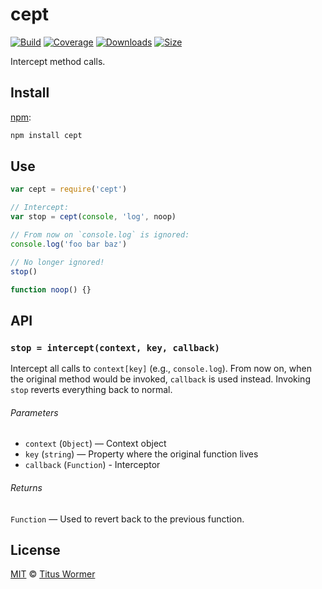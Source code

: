 # cept

[![Build][build-badge]][build]
[![Coverage][coverage-badge]][coverage]
[![Downloads][downloads-badge]][downloads]
[![Size][size-badge]][size]

Intercept method calls.

## Install

[npm][]:

```sh
npm install cept
```

## Use

```js
var cept = require('cept')

// Intercept:
var stop = cept(console, 'log', noop)

// From now on `console.log` is ignored:
console.log('foo bar baz')

// No longer ignored!
stop()

function noop() {}
```

## API

### `stop = intercept(context, key, callback)`

Intercept all calls to `context[key]` (e.g., `console.log`).
From now on, when the original method would be invoked, `callback` is used
instead.
Invoking `stop` reverts everything back to normal.

###### Parameters

*   `context` (`Object`) — Context object
*   `key` (`string`) — Property where the original function lives
*   `callback` (`Function`) - Interceptor

###### Returns

`Function` — Used to revert back to the previous function.

## License

[MIT][license] © [Titus Wormer][author]

<!-- Definitions -->

[build-badge]: https://img.shields.io/travis/wooorm/cept.svg

[build]: https://travis-ci.org/wooorm/cept

[coverage-badge]: https://img.shields.io/codecov/c/github/wooorm/cept.svg

[coverage]: https://codecov.io/github/wooorm/cept

[downloads-badge]: https://img.shields.io/npm/dm/cept.svg

[downloads]: https://www.npmjs.com/package/cept

[size-badge]: https://img.shields.io/bundlephobia/minzip/cept.svg

[size]: https://bundlephobia.com/result?p=cept

[npm]: https://docs.npmjs.com/cli/install

[license]: license

[author]: https://wooorm.com
